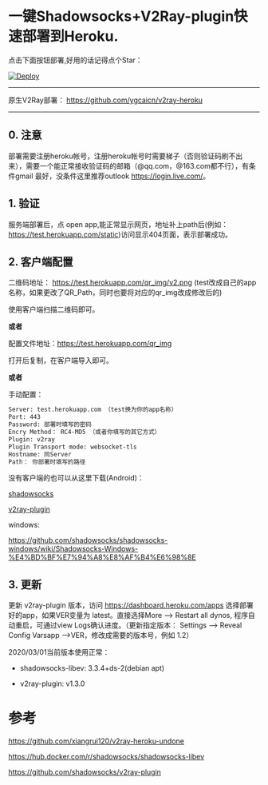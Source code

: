 # 一键Shadowsocks+V2Ray-plugin快速部署到Heroku.

点击下面按钮部署,好用的话记得点个Star：

[![Deploy](https://www.herokucdn.com/deploy/button.png)](https://heroku.com/deploy)
- - -

原生V2Ray部署： <https://github.com/ygcaicn/v2ray-heroku>

- - -

## 0. 注意

部署需要注册heroku帐号，注册heroku帐号时需要梯子（否则验证码刷不出来），需要一个能正常接收验证码的邮箱（@qq.com，@163.com都不行），有条件gmail
最好，没条件这里推荐outlook <https://login.live.com/>。

## 1. 验证

服务端部署后，点 open app,能正常显示网页，地址补上path后(例如：<https://test.herokuapp.com/static>)访问显示404页面，表示部署成功。

## 2. 客户端配置

二维码地址： https://test.herokuapp.com/qr_img/v2.png
(test改成自己的app名称，如果更改了QR_Path，同时也要将对应的qr_img改成修改后的)

使用客户端扫描二维码即可。

**或者**

配置文件地址：https://test.herokuapp.com/qr_img

打开后复制，在客户端导入即可。

**或者**

手动配置：

```sh
Server: test.herokuapp.com （test换为你的app名称）
Port: 443
Password: 部署时填写的密码
Encry Method： RC4-MD5 （或者你填写的其它方式）
Plugin: v2ray
Plugin Transport mode: websocket-tls
Hostname: 同Server
Path： 你部署时填写的路径
```

没有客户端的也可以从这里下载(Android)：

[shadowsocks](https://github.com/shadowsocks/shadowsocks-android/releases/download/v5.0.5/shadowsocks--universal-5.0.5.apk)

[v2ray-plugin](https://github.com/shadowsocks/v2ray-plugin-android/releases/download/v1.3.1/v2ray-arm64-v8a-1.3.1.apk)

windows:

<https://github.com/shadowsocks/shadowsocks-windows/wiki/Shadowsocks-Windows-%E4%BD%BF%E7%94%A8%E8%AF%B4%E6%98%8E>

## 3. 更新

更新 v2ray-plugin 版本，访问 <https://dashboard.heroku.com/apps> 选择部署好的app，如果VER变量为 latest。直接选择More --> Restart all dynos, 程序自动重启，可通过view Logs确认进度。（更新指定版本： Settings --> Reveal Config Varsapp -->VER，修改成需要的版本号，例如 1.2）

2020/03/01当前版本使用正常：

+ shadowsocks-libev: 3.3.4+ds-2(debian apt)

+ v2ray-plugin: v1.3.0

# 参考

https://github.com/xiangrui120/v2ray-heroku-undone

https://hub.docker.com/r/shadowsocks/shadowsocks-libev

https://github.com/shadowsocks/v2ray-plugin

